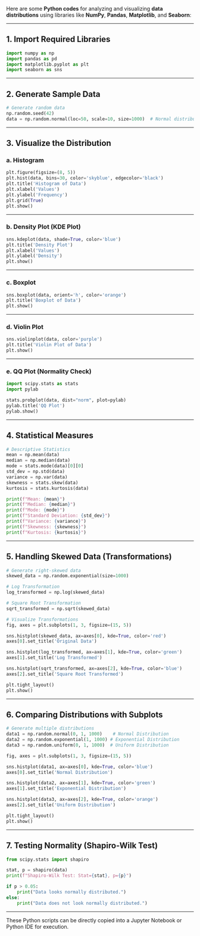 Here are some **Python codes** for analyzing and visualizing **data distributions** using libraries like **NumPy**, **Pandas**, **Matplotlib**, and **Seaborn**:

---

## **1. Import Required Libraries**
```python
import numpy as np
import pandas as pd
import matplotlib.pyplot as plt
import seaborn as sns
```

---

## **2. Generate Sample Data**
```python
# Generate random data
np.random.seed(42)
data = np.random.normal(loc=50, scale=10, size=1000)  # Normal distribution
```

---

## **3. Visualize the Distribution**

### **a. Histogram**
```python
plt.figure(figsize=(8, 5))
plt.hist(data, bins=30, color='skyblue', edgecolor='black')
plt.title('Histogram of Data')
plt.xlabel('Values')
plt.ylabel('Frequency')
plt.grid(True)
plt.show()
```

---

### **b. Density Plot (KDE Plot)**
```python
sns.kdeplot(data, shade=True, color='blue')
plt.title('Density Plot')
plt.xlabel('Values')
plt.ylabel('Density')
plt.show()
```

---

### **c. Boxplot**
```python
sns.boxplot(data, orient='h', color='orange')
plt.title('Boxplot of Data')
plt.show()
```

---

### **d. Violin Plot**
```python
sns.violinplot(data, color='purple')
plt.title('Violin Plot of Data')
plt.show()
```

---

### **e. QQ Plot (Normality Check)**
```python
import scipy.stats as stats
import pylab

stats.probplot(data, dist="norm", plot=pylab)
pylab.title('QQ Plot')
pylab.show()
```

---

## **4. Statistical Measures**
```python
# Descriptive Statistics
mean = np.mean(data)
median = np.median(data)
mode = stats.mode(data)[0][0]
std_dev = np.std(data)
variance = np.var(data)
skewness = stats.skew(data)
kurtosis = stats.kurtosis(data)

print(f"Mean: {mean}")
print(f"Median: {median}")
print(f"Mode: {mode}")
print(f"Standard Deviation: {std_dev}")
print(f"Variance: {variance}")
print(f"Skewness: {skewness}")
print(f"Kurtosis: {kurtosis}")
```

---

## **5. Handling Skewed Data (Transformations)**
```python
# Generate right-skewed data
skewed_data = np.random.exponential(size=1000)

# Log Transformation
log_transformed = np.log(skewed_data)

# Square Root Transformation
sqrt_transformed = np.sqrt(skewed_data)

# Visualize Transformations
fig, axes = plt.subplots(1, 3, figsize=(15, 5))

sns.histplot(skewed_data, ax=axes[0], kde=True, color='red')
axes[0].set_title('Original Data')

sns.histplot(log_transformed, ax=axes[1], kde=True, color='green')
axes[1].set_title('Log Transformed')

sns.histplot(sqrt_transformed, ax=axes[2], kde=True, color='blue')
axes[2].set_title('Square Root Transformed')

plt.tight_layout()
plt.show()
```

---

## **6. Comparing Distributions with Subplots**
```python
# Generate multiple distributions
data1 = np.random.normal(0, 1, 1000)    # Normal Distribution
data2 = np.random.exponential(1, 1000) # Exponential Distribution
data3 = np.random.uniform(0, 1, 1000)  # Uniform Distribution

fig, axes = plt.subplots(1, 3, figsize=(15, 5))

sns.histplot(data1, ax=axes[0], kde=True, color='blue')
axes[0].set_title('Normal Distribution')

sns.histplot(data2, ax=axes[1], kde=True, color='green')
axes[1].set_title('Exponential Distribution')

sns.histplot(data3, ax=axes[2], kde=True, color='orange')
axes[2].set_title('Uniform Distribution')

plt.tight_layout()
plt.show()
```

---

## **7. Testing Normality (Shapiro-Wilk Test)**
```python
from scipy.stats import shapiro

stat, p = shapiro(data)
print(f"Shapiro-Wilk Test: Stat={stat}, p={p}")

if p > 0.05:
    print("Data looks normally distributed.")
else:
    print("Data does not look normally distributed.")
```

---

These Python scripts can be directly copied into a Jupyter Notebook or Python IDE for execution.

